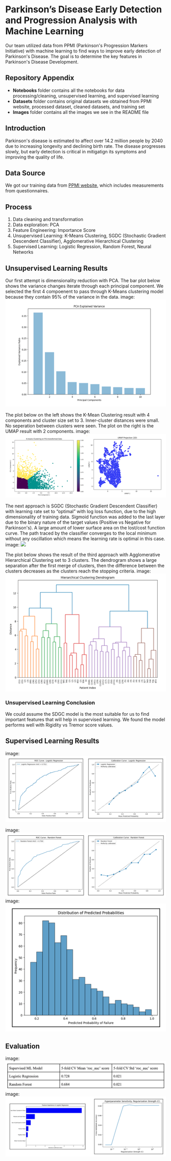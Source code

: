 # Parkinson’s Disease Early Detection and Progression Analysis with Machine Learning

Our team utilized data from PPMI (Parkinson's Progression Markers Initiative) with machine learning to find ways to improve early detection of Parkinson's Disease. The goal is to determine the key features in Parkinson's Disease Development.

## Repository Appendix
- **Notebooks** folder contains all the notebooks for data processing/cleaning, unsupervised learning, and supervised learning
- **Datasets** folder contains original datasets we obtained from PPMI website, processed dataset, cleaned datasets, and training set
- **Images** folder contains all the images we see in the README file

## Introduction
Parkinson's disease is estimated to affect over 14.2 million people by 2040 due to increasing longevity and declining birth rate. The disease progresses slowly, but early detection is critical in mitigatign its symptoms and improving the quality of life. 

## Data Source
We got our training data from [PPMI website](http://ppmi-info.org), which includes measurements from questionnaires. 

## Process
1. Data cleaning and transformation
2. Data exploration: PCA
3. Feature Engineering: Importance Score
4. Unsupervised Learning: K-Means Clustering, SGDC (Stochastic Gradient Descendent Classifier), Agglomerative Hierarchical Clustering
5. Supervised Learning: Logistic Regression, Random Forest, Neural Networks

## Unsupervised Learning Results
Our first attempt is dimensionality reduction with PCA. The bar plot below shows the variance changes iterate through each principal component. We selected the first 4 compoenent to pass through K-Means clustering model because they contain 95% of the variance in the data.
image: ![](Images/pca.png)

The plot below on the left shows the K-Mean Clustering result with 4 components and cluster size set to 3. Inner-cluster distances were small. No seperation between clusters were seen. The plot on the right is the UMAP result with 2 components. 
image: ![](Images/umap.png)

The next approach is SGDC (Stochastic Gradient Descendent Classifier) with learning rate set to “optimal” with log loss function, due to the high dimensionality of training data. Sigmoid function was added to the last layer due to the binary nature of the target values (Positive vs Negative for Parkinson's). A large amount of lower surface area on the lost/cost function curve. The path traced by the classifier converges to the local minimum without any oscillation which means the learning rate is optimal in this case.
image: ![](Images/gradient_descent.png=250x250)

The plot below shows the result of the third approach with Agglomerative Hierarchical Clustering set to 3 clusters. The dendrogram shows a large separation after the first merge of clusters, then the difference between the clusters decreases as the clusters reach the stopping criteria. 
image: ![](Images/dendrogram.png)

### Unsupervised Learning Conclusion
We could assume the SDGC model is the most suitable for us to find important features that will help in supervised learning. We found the model performs well with Rigidity vs Tremor score values. 

## Supervised Learning Results
image: ![](Images/supervised_1.png)

image: ![](Images/supervised_2.png)
image: ![](Images/supervised_3.png)

## Evaluation
image: ![](Images/evaluation_1.png)
image: ![](Images/evaluation_2.png)


